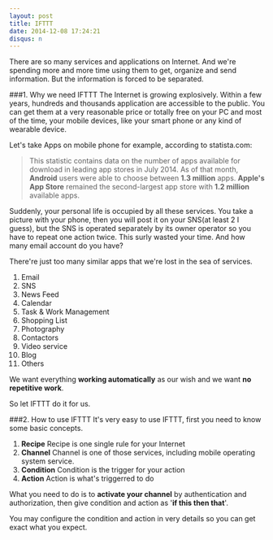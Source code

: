 ```yaml
---
layout: post
title: IFTTT
date: 2014-12-08 17:24:21
disqus: n
---
```

There are so many services and applications on Internet. And we're spending more and more time using them to get, organize and send information. But the information is forced to be separated.

###1. Why we need IFTTT
The Internet is growing explosively. Within a few years, hundreds and thousands application are accessible to the public. You can get them at a very reasonable price or totally free on your PC and most of the time, your mobile devices, like your smart phone or any kind of wearable device.

Let's take Apps on mobile phone for example, according to statista.com:
>This statistic contains data on the number of apps available for download in leading app stores in July 2014. As of that month, **Android** users were able to choose between **1.3 million** apps. **Apple's App Store** remained the second-largest app store with **1.2 million** available apps.

Suddenly, your personal life is occupied by all these services. You take a picture with your phone, then you will post it on your SNS(at least 2 I guess), but the SNS is operated separately by its owner operator so you have to repeat one action twice. This surly wasted your time. And how many email account do you have?

There're just too many similar apps that we're lost in the sea of services.
 1. Email
 2. SNS
 3. News Feed
 4. Calendar
 5. Task & Work Management
 6. Shopping List
 7. Photography
 8. Contactors
 9. Video service
 10. Blog
 11. Others

We want everything **working automatically** as our wish and we want **no repetitive work**.

So let IFTTT do it for us.

###2. How to use IFTTT
It's very easy to use IFTTT, first you need to know some basic concepts.
1. **Recipe** Recipe is one single rule for your Internet
2. **Channel** Channel is one of those services, including mobile operating system service.
  1. **Condition** Condition is the trigger for your action
  2. **Action** Action is what's triggerred to do

What you need to do is to **activate your channel** by authentication and authorization, then give condition and action as '**if this then that**'.

You may configure the condition and action in very details so you can get exact what you expect.


